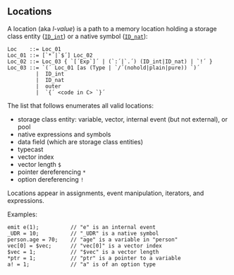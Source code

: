 ## Locations

A location (aka *l-value*) is a path to a memory location holding a storage
class entity ([`ID_int`](#TODO)) or a native symbol ([`ID_nat`](#TODO)):

```
Loc    ::= Loc_01
Loc_01 ::= [`*´|`$´] Loc_02
Loc_02 ::= Loc_03 { `[´Exp`]´ | (`:´|`.´) (ID_int|ID_nat) | `!´ }
Loc_03 ::= `(´ Loc_01 [as (Type | `/´(nohold|plain|pure)) `)´
         |  ID_int
         |  ID_nat
         |  outer
         |  `{´ <code in C> `}´
```

The list that follows enumerates all valid locations:

- storage class entity: variable, vector, internal event (but not external), or pool
- native expressions and symbols
- data field (which are storage class entities)
- typecast
- vector index
- vector length `$`
- pointer dereferencing `*`
- option dereferencing `!`

Locations appear in assignments, event manipulation, iterators, and
expressions.

Examples:

```ceu
emit e(1);          // "e" is an internal event
_UDR = 10;          // "_UDR" is a native symbol
person.age = 70;    // "age" is a variable in "person"
vec[0] = $vec;      // "vec[0]" is a vector index
$vec = 1;           // "$vec" is a vector length
*ptr = 1;           // "ptr" is a pointer to a variable
a! = 1;             // "a" is of an option type
```
